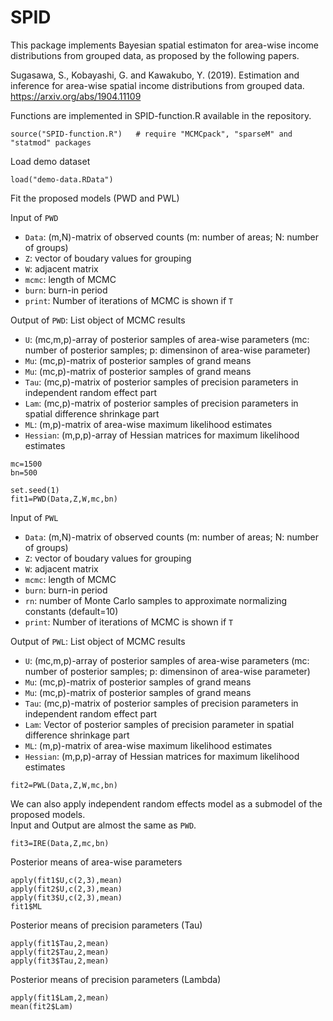 # SPID
This package implements Bayesian spatial estimaton for area-wise income distributions from grouped data, as proposed by the following papers.

Sugasawa, S., Kobayashi, G. and Kawakubo, Y. (2019). Estimation and inference for area-wise spatial income distributions from grouped data. https://arxiv.org/abs/1904.11109

Functions are implemented in SPID-function.R available in the repository.

```{r}
source("SPID-function.R")   # require "MCMCpack", "sparseM" and "statmod" packages
```

Load demo dataset
```{r}
load("demo-data.RData")
```

Fit the proposed models (PWD and PWL)

Input of `PWD` 

- `Data`: (m,N)-matrix of observed counts (m: number of areas; N: number of groups)
- `Z`: vector of boudary values for grouping 
- `W`: adjacent matrix
- `mcmc`: length of MCMC 
- `burn`: burn-in period
- `print`: Number of iterations of MCMC is shown if `T`

Output of `PWD`: List object of MCMC results

- `U`: (mc,m,p)-array of posterior samples of area-wise parameters (mc: number of posterior samples; p: dimensinon of area-wise parameter)
- `Mu`: (mc,p)-matrix of posterior samples of grand means
- `Mu`: (mc,p)-matrix of posterior samples of grand means
- `Tau`: (mc,p)-matrix of posterior samples of precision parameters in independent random effect part
- `Lam`: (mc,p)-matrix of posterior samples of precision parameters in spatial difference shrinkage part
- `ML`: (m,p)-matrix of area-wise maximum likelihood estimates 
- `Hessian`: (m,p,p)-array of Hessian matrices for maximum likelihood estimates

```{r}
mc=1500
bn=500

set.seed(1)
fit1=PWD(Data,Z,W,mc,bn)
```

Input of `PWL` 

- `Data`: (m,N)-matrix of observed counts (m: number of areas; N: number of groups)
- `Z`: vector of boudary values for grouping 
- `W`: adjacent matrix
- `mcmc`: length of MCMC 
- `burn`: burn-in period
- `rn`: number of Monte Carlo samples to approximate normalizing constants (default=10)
- `print`: Number of iterations of MCMC is shown if `T`

Output of `PWL`: List object of MCMC results

- `U`: (mc,m,p)-array of posterior samples of area-wise parameters (mc: number of posterior samples; p: dimensinon of area-wise parameter)
- `Mu`: (mc,p)-matrix of posterior samples of grand means
- `Mu`: (mc,p)-matrix of posterior samples of grand means
- `Tau`: (mc,p)-matrix of posterior samples of precision parameters in independent random effect part
- `Lam`: Vector of posterior samples of precision parameter in spatial difference shrinkage part
- `ML`: (m,p)-matrix of area-wise maximum likelihood estimates 
- `Hessian`: (m,p,p)-array of Hessian matrices for maximum likelihood estimates

```{r}
fit2=PWL(Data,Z,W,mc,bn)
```

We can also apply independent random effects model as a submodel of the proposed models.  
Input and Output are almost the same as `PWD`.
```{r}
fit3=IRE(Data,Z,mc,bn)
```

Posterior means of area-wise parameters 
```{r}
apply(fit1$U,c(2,3),mean)   
apply(fit2$U,c(2,3),mean)
apply(fit3$U,c(2,3),mean)
fit1$ML
```

Posterior means of precision parameters (Tau) 
```{r}
apply(fit1$Tau,2,mean)   
apply(fit2$Tau,2,mean)
apply(fit3$Tau,2,mean)
```

Posterior means of precision parameters (Lambda) 
```{r}
apply(fit1$Lam,2,mean)
mean(fit2$Lam)
```






